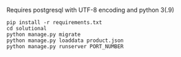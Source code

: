 Requires postgresql with UTF-8 encoding and python 3(.9) 
```
pip install -r requirements.txt
cd solutional
python manage.py migrate
python manage.py loaddata product.json
python manage.py runserver PORT_NUMBER
```